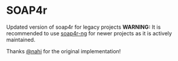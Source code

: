 # SOAP4r
Updated version of soap4r for legacy projects
__WARNING:__ It is recommended to use [soap4r-ng](https://github.com/rubyjedi/soap4r) for newer projects as it is actively maintained.

Thanks [@nahi](https://github.com/nahi) for the original implementation!
